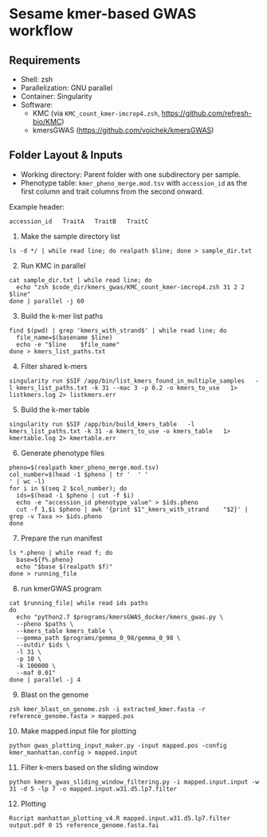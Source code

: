 # Sesame kmer-based GWAS workflow


Requirements
------------
- Shell: zsh
- Parallelization: GNU parallel
- Container: Singularity
- Software:
  - KMC (via `KMC_count_kmer-imcrop4.zsh`, https://github.com/refresh-bio/KMC)
  - kmersGWAS (https://github.com/voichek/kmersGWAS)

Folder Layout & Inputs
----------------------
- Working directory: Parent folder with one subdirectory per sample.
- Phenotype table: `kmer_pheno_merge.mod.tsv` with `accession_id` as the first column and trait columns from the second onward.


Example header:
```
accession_id   TraitA   TraitB   TraitC
```


1. Make the sample directory list
```
ls -d */ | while read line; do realpath $line; done > sample_dir.txt
```

2. Run KMC in parallel
```
cat sample_dir.txt | while read line; do
  echo "zsh $code_dir/kmers_gwas/KMC_count_kmer-imcrop4.zsh 31 2 2 $line"
done | parallel -j 60
```

3. Build the k-mer list paths
```
find $(pwd) | grep 'kmers_with_strand$' | while read line; do
  file_name=$(basename $line)
  echo -e "$line	$file_name"
done > kmers_list_paths.txt
```

4. Filter shared k-mers
```
singularity run $SIF /app/bin/list_kmers_found_in_multiple_samples   -l kmers_list_paths.txt -k 31 --mac 3 -p 0.2 -o kmers_to_use   1> listkmers.log 2> listkmers.err
```

5. Build the k-mer table
```
singularity run $SIF /app/bin/build_kmers_table   -l kmers_list_paths.txt -k 31 -a kmers_to_use -o kmers_table   1> kmertable.log 2> kmertable.err
```

6. Generate phenotype files
```
pheno=$(realpath kmer_pheno_merge.mod.tsv)
col_number=$(head -1 $pheno | tr '	' '
' | wc -l)
for i in $(seq 2 $col_number); do
  ids=$(head -1 $pheno | cut -f $i)
  echo -e "accession_id	phenotype_value" > $ids.pheno
  cut -f 1,$i $pheno | awk '{print $1"_kmers_with_strand	"$2}' | grep -v Taxa >> $ids.pheno
done
```

7. Prepare the run manifest
```
ls *.pheno | while read f; do
  base=${f%.pheno}
  echo "$base $(realpath $f)"
done > running_file
```

8. run kmerGWAS program
```
cat $running_file| while read ids paths
do
  echo "python2.7 $programs/kmersGWAS_docker/kmers_gwas.py \
  --pheno $paths \
  --kmers_table kmers_table \
  --gemma_path $programs/gemma_0_98/gemma_0_98 \
  --outdir $ids \
  -l 31 \
  -p 10 \
  -k 100000 \
  --maf 0.01"
done | parallel -j 4
```

9. Blast on the genome
```
zsh kmer_blast_on_genome.zsh -i extracted_kmer.fasta -r reference_genome.fasta > mapped.pos
```

10. Make mapped.input file for plotting
```
python gwas_plotting_input_maker.py -input mapped.pos -config kmer_manhattan.config > mapped.input
```

11. Filter k-mers based on the sliding window
```
python kmers_gwas_sliding_window_filtering.py -i mapped.input.input -w 31 -d 5 -lp 7 -o mapped.input.w31.d5.lp7.filter
```

12. Plotting
```
Rscript manhattan_plotting_v4.R mapped.input.w31.d5.lp7.filter output.pdf 0 15 reference_genome.fasta.fai
```
